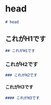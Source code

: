 # head

```markdown
# head
```

## これがH1です

```markdown
## これがH1です
```

### これがH2です

```markdown
### これがH2です
```

#### これがH3です

```markdown
#### これがH3です
```
